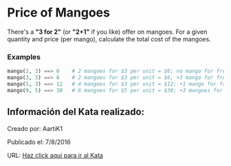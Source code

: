 # Price of Mangoes
There's a **"3 for 2"** (or **"2+1"** if you like) offer on mangoes. For a given quantity and price (per mango), calculate the total cost of the mangoes.

### Examples
```python
mango(2, 3) ==> 6    # 2 mangoes for $3 per unit = $6; no mango for free
mango(3, 3) ==> 6    # 2 mangoes for $3 per unit = $6; +1 mango for free
mango(5, 3) ==> 12   # 4 mangoes for $3 per unit = $12; +1 mango for free
mango(9, 5) ==> 30   # 6 mangoes for $5 per unit = $30; +3 mangoes for free
```


## Información del Kata realizado:
Creado por: AartiK1

Publicado el: 7/8/2016

URL: [Haz click aquí para ir al Kata](https://www.codewars.com/kata/57a77726bb9944d000000b06)
